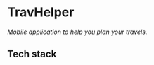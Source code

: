 # TravHelper

_Mobile application to help you plan your travels._

## Tech stack


<!--stackedit_data:
eyJoaXN0b3J5IjpbNzM4NjA5MzAyLC00NTQ4MjAzMTBdfQ==
-->